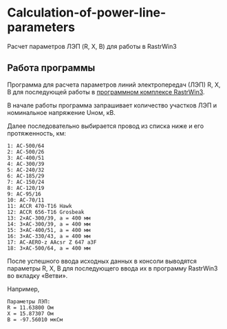 # Calculation-of-power-line-parameters
Расчет параметров ЛЭП (R, X, B) для работы в RastrWin3
## Работа программы
Программа для расчета параметров линий электропередач (ЛЭП) R, X, B для последующей работы в [программном комплексе RastrWin3](https://www.rastrwin.ru/rastr/index.php).

В начале работы программа запрашивает количество участков ЛЭП и номинальное напряжение Uном, кВ.

Далее последовательно выбирается провод из списка ниже и его протяженность, км:
```
1: АС-500/64
2: АС-500/26
3: АС-400/51
4: АС-300/39
5: АС-240/32
6: АС-185/29
7: АС-150/24
8: АС-120/19
9: АС-95/16
10: АС-70/11
11: ACCR 470-T16 Hawk
12: ACCR 656-T16 Grosbeak
13: 2×АС-300/39, a = 400 мм
14: 3×АС-300/39, a = 400 мм
15: 3×АС-400/51, a = 400 мм
16: 3×АС-330/43, a = 400 мм
17: АС-AERO-z AAcsr Z 647 a3F
18: 3×АС-500/64, a = 400 мм
```

После успешного ввода исходных данных в консоли выводятся параметры R, X, B для последующего ввода их в программу RastrWin3 во вкладку «Ветви».

Например, 
```
Параметры ЛЭП:
R = 11.63800 Ом
X = 15.87307 Ом
B = -97.56010 мкСм
```
